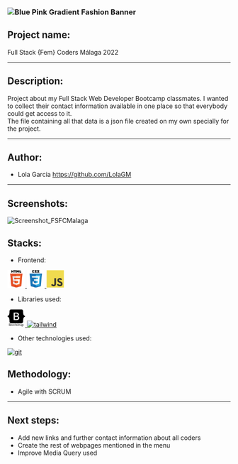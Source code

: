 ### ![Blue Pink Gradient Fashion Banner](https://user-images.githubusercontent.com/116545851/205345363-e6b004ed-fb7a-4f9d-9624-64c623efe748.gif)

## Project name: 
Full Stack {Fem} Coders Málaga 2022
***

## Description:
Project about my Full Stack Web Developer Bootcamp classmates.
I wanted to collect their contact information available in one place so that everybody could get access to it.<br>
The file containing all that data is a json file created on my own specially for the project.

***

## Author:

  * Lola Garcia https://github.com/LolaGM 

***

## Screenshots:

![Screenshot_FSFCMalaga](https://user-images.githubusercontent.com/116545851/205341083-974cc3e6-084d-4347-a0ef-a8c90d9ac9f6.png)
## Stacks:

  * Frontend: 
  <p align="left"><a href="https://www.w3.org/html/" target="_blank" rel="noreferrer"> <img src="https://raw.githubusercontent.com/devicons/devicon/master/icons/html5/html5-original-wordmark.svg" alt="html5" width="40" height="40"/> </a>
   <a href="https://www.w3schools.com/css/" target="_blank" rel="noreferrer"> <img src="https://raw.githubusercontent.com/devicons/devicon/master/icons/css3/css3-original-wordmark.svg" alt="css3" width="40" height="40"/> </a>
   <a href="https://developer.mozilla.org/en-US/docs/Web/JavaScript" target="_blank" rel="noreferrer"> <img src="https://raw.githubusercontent.com/devicons/devicon/master/icons/javascript/javascript-original.svg" alt="javascript" width="40" height="40"/> </a></p>
  
  * Libraries used:
  <p align="left"> <a href="https://getbootstrap.com" target="_blank" rel="noreferrer"> <img src="https://raw.githubusercontent.com/devicons/devicon/master/icons/bootstrap/bootstrap-plain-wordmark.svg" alt="bootstrap" width="40" height="40"/> </a>
   <a href="https://tailwindcss.com/" target="_blank" rel="noreferrer"> <img src="https://www.vectorlogo.zone/logos/tailwindcss/tailwindcss-icon.svg" alt="tailwind" width="40" height="40"/> </a> </p></p>
  
  * Other technologies used:
<p align ="left"><a href="https://git-scm.com/" target="_blank" rel="noreferrer"> <img src="https://www.vectorlogo.zone/logos/git-scm/git-scm-icon.svg" alt="git" width="40" height="40"/> </a>
</p>

## Methodology:
* Agile with SCRUM 

***

## Next steps:
* Add new links and further contact information about all coders
* Create the rest of webpages mentioned in the menu
* Improve Media Query used
